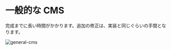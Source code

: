 # 一般的な CMS
完成までに長い時間がかかります。追加の修正は、実装と同じぐらいの手間となります。

![general-cms](https://c1.staticflickr.com/5/4511/37867518826_393272af81_h.jpg)
